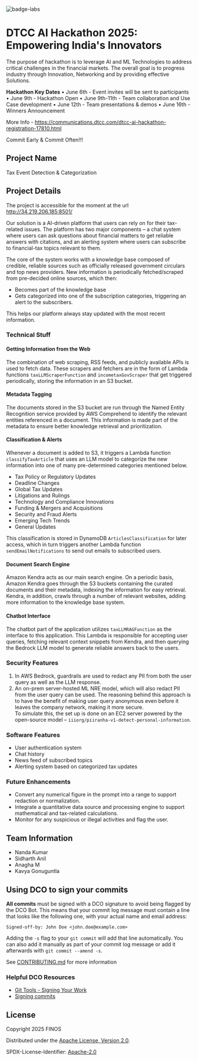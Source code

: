 ![badge-labs](https://user-images.githubusercontent.com/327285/230928932-7c75f8ed-e57b-41db-9fb7-a292a13a1e58.svg)

# DTCC AI Hackathon 2025: Empowering India's Innovators
The purpose of hackathon is to leverage AI and ML Technologies to address critical challenges in the financial markets. The overall goal is to progress industry through Innovation, Networking and by providing effective Solutions.

**Hackathon Key Dates** 
•	June 6th - Event invites will be sent to participants
•	June 9th - Hackathon Open
•	June 9th-11th - Team collaboration and Use Case development
•	June 12th - Team presentations & demos
•	June 16th - Winners Announcement

More Info - https://communications.dtcc.com/dtcc-ai-hackathon-registration-17810.html

Commit Early & Commit Often!!!

## Project Name

Tax Event Detection & Categorization

## Project Details
The project is accessible for the moment at the url http://34.219.206.185:8501/

Our solution is a AI-driven platform that users can rely on for their tax-related issues. The platform has two major components – a chat system where users can ask questions about financial matters to get reliable answers with citations, and an alerting system where users can subscribe to financial-tax topics relevant to them.

The core of the system works with a knowledge base composed of credible, reliable sources such as officially released government circulars and top news providers. New information is periodically fetched/scraped from pre-decided online sources, which then:

- Becomes part of the knowledge base
- Gets categorized into one of the subscription categories, triggering an alert to the subscribers.

This helps our platform always stay updated with the most recent information.

### Technical Stuff

#### Getting Information from the Web

The combination of web scraping, RSS feeds, and publicly available APIs is used to fetch data. These scrapers and fetchers are in the form of Lambda functions `taxLLMScraperFunction` and `incometaxGovScraper` that get triggered periodically, storing the information in an S3 bucket.

#### Metadata Tagging

The documents stored in the S3 bucket are run through the Named Entity Recognition service provided by AWS Comprehend to identify the relevant entities referenced in a document. This information is made part of the metadata to ensure better knowledge retrieval and prioritization.

#### Classification & Alerts

Whenever a document is added to S3, it triggers a Lambda function `classifyTaxArticle` that uses an LLM model to categorize the new information into one of many pre-determined categories mentioned below. 

- Tax Policy or Regulatory Updates
- Deadline Changes
- Global Tax Updates
- Litigations and Rulings
- Technology and Compliance Innovations
- Funding & Mergers and Acquisitions
- Security and Fraud Alerts
- Emerging Tech Trends
- General Updates 

This classification is stored in DynamoDB `ArticlesClassification` for later access, which in turn triggers another Lambda function `sendEmailNotifications` to send out emails to subscribed users.

#### Document Search Engine

Amazon Kendra acts as our main search engine. On a periodic basis, Amazon Kendra goes through the S3 buckets containing the curated documents and their metadata, indexing the information for easy retrieval. Kendra, in addition, crawls through a number of relevant websites, adding more information to the knowledge base system.

#### Chatbot Interface

The chatbot part of the application utilizes `taxLLMRAGFunction` as the interface to this application. This Lambda is responsible for accepting user queries, fetching relevant context snippets from Kendra, and then querying the Bedrock LLM model to generate reliable answers back to the users.

### Security Features

1. In AWS Bedrock, guardrails are used to redact any PII from both the user query as well as the LLM response.
2. An on-prem server-hosted ML NRE model, which will also redact PII from the user query can be used. The reasoning behind this approach is to have the benefit of making user query anonymous even before it leaves the company network, making it more secure.  
   To simulate this, the set up is done on an EC2 server powered by the open-source model – `iiiorg/piiranha-v1-detect-personal-information`.

### Software Features

- User authentication system  
- Chat history  
- News feed of subscribed topics  
- Alerting system based on categorized tax updates

### Future Enhancements

- Convert any numerical figure in the prompt into a range to support redaction or normalization.
- Integrate a quantitative data source and processing engine to support mathematical and tax-related calculations.
- Monitor for any suspicious or illegal activities and flag the user.

## Team Information

- Nanda Kumar 
- Sidharth Anil
- Anagha M
- Kavya Gonuguntla

## Using DCO to sign your commits

**All commits** must be signed with a DCO signature to avoid being flagged by the DCO Bot. This means that your commit log message must contain a line that looks like the following one, with your actual name and email address:

```
Signed-off-by: John Doe <john.doe@example.com>
```

Adding the `-s` flag to your `git commit` will add that line automatically. You can also add it manually as part of your commit log message or add it afterwards with `git commit --amend -s`.

See [CONTRIBUTING.md](./.github/CONTRIBUTING.md) for more information

### Helpful DCO Resources
- [Git Tools - Signing Your Work](https://git-scm.com/book/en/v2/Git-Tools-Signing-Your-Work)
- [Signing commits
](https://docs.github.com/en/github/authenticating-to-github/signing-commits)


## License

Copyright 2025 FINOS

Distributed under the [Apache License, Version 2.0](http://www.apache.org/licenses/LICENSE-2.0).

SPDX-License-Identifier: [Apache-2.0](https://spdx.org/licenses/Apache-2.0)








